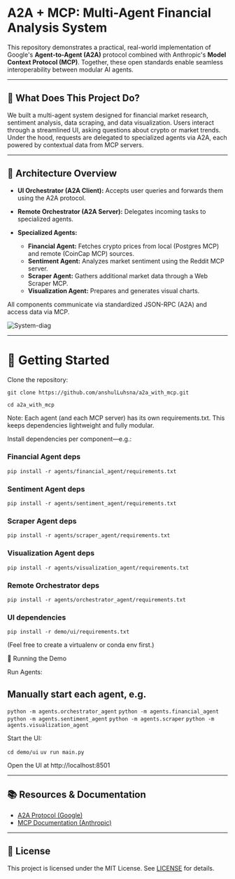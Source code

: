 # A2A + MCP: Multi-Agent Financial Analysis System

This repository demonstrates a practical, real-world implementation of Google's **Agent-to-Agent (A2A)** protocol combined with Anthropic's **Model Context Protocol (MCP)**. Together, these open standards enable seamless interoperability between modular AI agents.

---

## 🌟 What Does This Project Do?

We built a multi-agent system designed for financial market research, sentiment analysis, data scraping, and data visualization. Users interact through a streamlined UI, asking questions about crypto or market trends. Under the hood, requests are delegated to specialized agents via A2A, each powered by contextual data from MCP servers.

---

## 📌 Architecture Overview

- **UI Orchestrator (A2A Client):** Accepts user queries and forwards them using the A2A protocol.
- **Remote Orchestrator (A2A Server):** Delegates incoming tasks to specialized agents.
- **Specialized Agents:**

  - **Financial Agent:** Fetches crypto prices from local (Postgres MCP) and remote (CoinCap MCP) sources.
  - **Sentiment Agent:** Analyzes market sentiment using the Reddit MCP server.
  - **Scraper Agent:** Gathers additional market data through a Web Scraper MCP.
  - **Visualization Agent:** Prepares and generates visual charts.

All components communicate via standardized JSON-RPC (A2A) and access data via MCP.

![System-diag](https://github.com/user-attachments/assets/bc89650e-a49c-4d9d-a7fd-1d4f7a128cb0)

---

# 🚦 Getting Started

Clone the repository:

`git clone https://github.com/anshulLuhsna/a2a_with_mcp.git`

`cd a2a_with_mcp`

Note: Each agent (and each MCP server) has its own requirements.txt. This keeps dependencies lightweight and fully modular.

Install dependencies per component—e.g.:

### Financial Agent deps

`pip install -r agents/financial_agent/requirements.txt`

### Sentiment Agent deps

`pip install -r agents/sentiment_agent/requirements.txt`

### Scraper Agent deps

`pip install -r agents/scraper_agent/requirements.txt`

### Visualization Agent deps

`pip install -r agents/visualization_agent/requirements.txt`

### Remote Orchestrator deps

`pip install -r agents/orchestrator_agent/requirements.txt`

### UI dependencies

`pip install -r demo/ui/requirements.txt`

(Feel free to create a virtualenv or conda env first.)

🚀 Running the Demo

Run Agents:

## Manually start each agent, e.g.

`python -m agents.orchestrator_agent`
`python -m agents.financial_agent`
`python -m agents.sentiment_agent`
`python -m agents.scraper`
`python -m agents.visualization_agent`

Start the UI:

`cd demo/ui`
`uv run main.py`

Open the UI at http://localhost:8501

---

## 📚 Resources & Documentation

- [A2A Protocol (Google)](https://github.com/google/A2A)
- [MCP Documentation (Anthropic)](https://docs.anthropic.com/en/docs/agents-and-tools/mcp)

---

## 📜 License

This project is licensed under the MIT License. See [LICENSE](LICENSE) for details.
